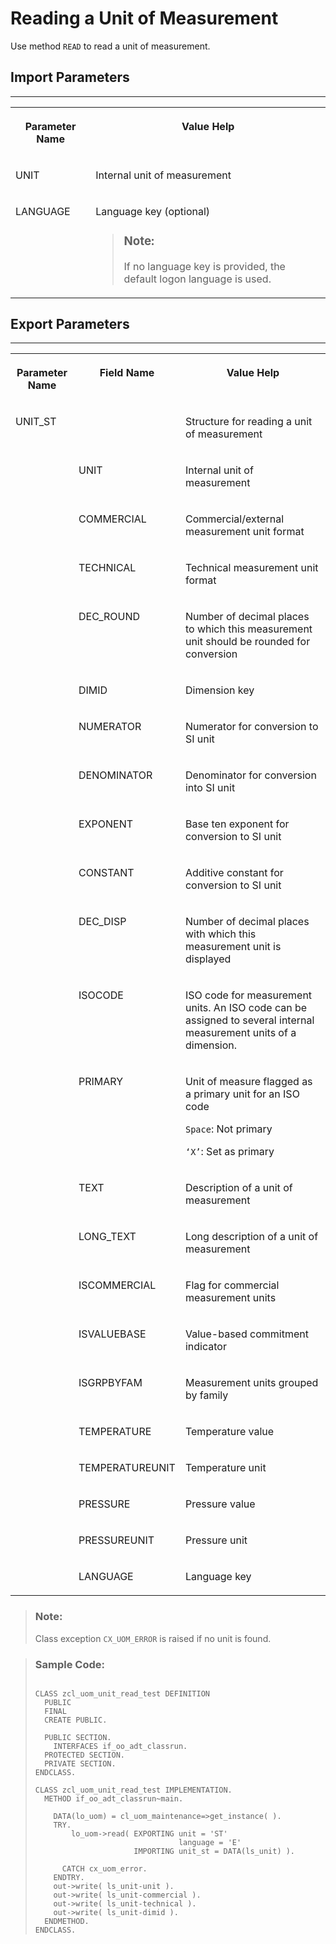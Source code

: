<!-- loio7e003ad72c6e494cbc9a9aa2b1db4950 -->

# Reading a Unit of Measurement

Use method `READ` to read a unit of measurement.



<a name="loio7e003ad72c6e494cbc9a9aa2b1db4950__section_cdm_ccl_rlb"/>

## Import Parameters

****


<table>
<tr>
<th valign="top">

Parameter Name

</th>
<th valign="top">

Value Help

</th>
</tr>
<tr>
<td valign="top">

UNIT

</td>
<td valign="top">

Internal unit of measurement

</td>
</tr>
<tr>
<td valign="top">

LANGUAGE

</td>
<td valign="top">

Language key \(optional\)

> ### Note:  
> If no language key is provided, the default logon language is used.



</td>
</tr>
</table>



<a name="loio7e003ad72c6e494cbc9a9aa2b1db4950__section_ykb_qxy_qlb"/>

## Export Parameters

****


<table>
<tr>
<th valign="top">

Parameter Name

</th>
<th valign="top">

Field Name

</th>
<th valign="top">

Value Help

</th>
</tr>
<tr>
<td valign="top">

UNIT\_ST

</td>
<td valign="top">

 

</td>
<td valign="top">

Structure for reading a unit of measurement

</td>
</tr>
<tr>
<td valign="top">

 

</td>
<td valign="top">

UNIT

</td>
<td valign="top">

Internal unit of measurement

</td>
</tr>
<tr>
<td valign="top">

 

</td>
<td valign="top">

COMMERCIAL

</td>
<td valign="top">

Commercial/external measurement unit format

</td>
</tr>
<tr>
<td valign="top">

 

</td>
<td valign="top">

TECHNICAL

</td>
<td valign="top">

Technical measurement unit format

</td>
</tr>
<tr>
<td valign="top">

 

</td>
<td valign="top">

DEC\_ROUND

</td>
<td valign="top">

Number of decimal places to which this measurement unit should be rounded for conversion

</td>
</tr>
<tr>
<td valign="top">

 

</td>
<td valign="top">

DIMID

</td>
<td valign="top">

Dimension key

</td>
</tr>
<tr>
<td valign="top">

 

</td>
<td valign="top">

NUMERATOR

</td>
<td valign="top">

Numerator for conversion to SI unit

</td>
</tr>
<tr>
<td valign="top">

 

</td>
<td valign="top">

DENOMINATOR

</td>
<td valign="top">

Denominator for conversion into SI unit

</td>
</tr>
<tr>
<td valign="top">

 

</td>
<td valign="top">

EXPONENT

</td>
<td valign="top">

Base ten exponent for conversion to SI unit

</td>
</tr>
<tr>
<td valign="top">

 

</td>
<td valign="top">

CONSTANT

</td>
<td valign="top">

Additive constant for conversion to SI unit

</td>
</tr>
<tr>
<td valign="top">

 

</td>
<td valign="top">

DEC\_DISP

</td>
<td valign="top">

Number of decimal places with which this measurement unit is displayed

</td>
</tr>
<tr>
<td valign="top">

 

</td>
<td valign="top">

ISOCODE

</td>
<td valign="top">

ISO code for measurement units. An ISO code can be assigned to several internal measurement units of a dimension.

</td>
</tr>
<tr>
<td valign="top">

 

</td>
<td valign="top">

PRIMARY

</td>
<td valign="top">

Unit of measure flagged as a primary unit for an ISO code

`Space`: Not primary

`‘X’`: Set as primary

</td>
</tr>
<tr>
<td valign="top">

 

</td>
<td valign="top">

TEXT

</td>
<td valign="top">

Description of a unit of measurement

</td>
</tr>
<tr>
<td valign="top">

 

</td>
<td valign="top">

LONG\_TEXT

</td>
<td valign="top">

Long description of a unit of measurement

</td>
</tr>
<tr>
<td valign="top">

 

</td>
<td valign="top">

ISCOMMERCIAL

</td>
<td valign="top">

Flag for commercial measurement units

</td>
</tr>
<tr>
<td valign="top">

 

</td>
<td valign="top">

ISVALUEBASE

</td>
<td valign="top">

Value-based commitment indicator

</td>
</tr>
<tr>
<td valign="top">

 

</td>
<td valign="top">

ISGRPBYFAM

</td>
<td valign="top">

Measurement units grouped by family

</td>
</tr>
<tr>
<td valign="top">

 

</td>
<td valign="top">

TEMPERATURE

</td>
<td valign="top">

Temperature value

</td>
</tr>
<tr>
<td valign="top">

 

</td>
<td valign="top">

TEMPERATUREUNIT

</td>
<td valign="top">

Temperature unit

</td>
</tr>
<tr>
<td valign="top">

 

</td>
<td valign="top">

PRESSURE

</td>
<td valign="top">

Pressure value

</td>
</tr>
<tr>
<td valign="top">

 

</td>
<td valign="top">

PRESSUREUNIT

</td>
<td valign="top">

Pressure unit

</td>
</tr>
<tr>
<td valign="top">

 

</td>
<td valign="top">

LANGUAGE

</td>
<td valign="top">

Language key

</td>
</tr>
</table>

> ### Note:  
> Class exception `CX_UOM_ERROR` is raised if no unit is found.

> ### Sample Code:  
> ```abap
> 
> CLASS zcl_uom_unit_read_test DEFINITION 
>   PUBLIC 
>   FINAL 
>   CREATE PUBLIC. 
>  
>   PUBLIC SECTION. 
>     INTERFACES if_oo_adt_classrun. 
>   PROTECTED SECTION. 
>   PRIVATE SECTION. 
> ENDCLASS. 
> 
> CLASS zcl_uom_unit_read_test IMPLEMENTATION. 
>   METHOD if_oo_adt_classrun~main. 
>  
>     DATA(lo_uom) = cl_uom_maintenance=>get_instance( ). 
>     TRY. 
>         lo_uom->read( EXPORTING unit = 'ST'
>                                 language = 'E' 
>                       IMPORTING unit_st = DATA(ls_unit) ). 
>                             
>       CATCH cx_uom_error. 
>     ENDTRY. 
>     out->write( ls_unit-unit ). 
>     out->write( ls_unit-commercial ). 
>     out->write( ls_unit-technical ). 
>     out->write( ls_unit-dimid ). 
>   ENDMETHOD. 
> ENDCLASS.
> ```

